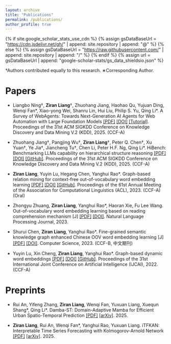 ```yaml
---
layout: archive
title: "Publications"
permalink: /publications/
author_profile: true
---
```


{% if site.google_scholar_stats_use_cdn %}
{% assign gsDataBaseUrl = "https://cdn.jsdelivr.net/gh/" | append: site.repository | append: "@" %}
{% else %}
{% assign gsDataBaseUrl = "https://raw.githubusercontent.com/" | append: site.repository | append: "/" %}
{% endif %}
{% assign url = gsDataBaseUrl | append: "google-scholar-stats/gs_data_shieldsio.json" %}

<!-- Please also find my publications on [Google Scholar](https://scholar.google.com/citations?user=yXOpclkAAAAJ) ( <a href='https://scholar.google.com/citations?user=yXOpclkAAAAJ'><img src="https://img.shields.io/endpoint?url={{ url | url_encode }}&logo=Google%20Scholar&labelColor=f6f6f6&color=9cf&style=flat&label=citations"></a> ). -->
†Authors contributed equally to this research.
∗Corresponding Author.

# Papers

- Liangbo Ning†, **Ziran Liang**†, Zhuohang Jiang, Haohao Qu, Yujuan Ding, Wenqi Fan\*, Xiao-yong Wei, Shanru Lin, Hui Liu, Philip S. Yu, Qing Li\*. A Survey of WebAgents: Towards Next-Generation AI Agents for Web Automation with Large Foundation Models [[PDF]](https://liangzrtvjivo.github.io/files/2025.kdd.webagentsurvey.pdf) [[DOI]](https://doi.org/10.1145/3711896.3736555) [[Tutorial]](https://biglemon-ning.github.io/WebAgents/
). Proceedings of the 31st ACM SIGKDD Conference on Knowledge Discovery and Data Mining V.2 (KDD), 2025. (CCF-A) 

- Zhuohang Jiang†, Pangjing Wu†, **Ziran Liang**†, Peter Q. Chen†, Xu Yuan†, Ye Jia†, Jiancheng Tu†, Chen Li, Peter H.F. Ng, Qing Li*. HiBench: Benchmarking LLMs capability on hierarchical structure reasoning [[PDF]](https://liangzrtvjivo.github.io/files/2025.kdd.hibench.pdf) [[DOI]](https://doi.org/10.1145/3711896.3737378) [[GitHub]](https://github.com/jzzzzh/HiBench). Proceedings of the 31st ACM SIGKDD Conference on Knowledge Discovery and Data Mining V.2 (KDD), 2025. (CCF-A)  


- **Ziran Liang**, Yuyin Lu, Hegang Chen, Yanghui Rao*. Graph-based relation mining for context-free out-of-vocabulary
word embedding learning [[PDF]](https://liangzrtvjivo.github.io/files/2023.acl-long.grm.pdf) [[DOI]](https://aclanthology.org/2023.acl-long.790/) [[GitHub]](https://github.com/liangzrtvjivo/GRM). Proceedings of the 61st Annual Meeting of the Association for Computational Linguistics (ACL), 2023. (CCF-A) (Oral)

- Zhongyu Zhuang, **Ziran Liang**, Yanghui Rao*, Haoran Xie, Fu Lee Wang. Out-of-vocabulary word embedding learning based on reading comprehension mechanism [J] [[PDF]](https://liangzrtvjivo.github.io/files/2023.nlpj.rcm.pdf) [[DOI]](https://www.sciencedirect.com/science/article/pii/S2949719123000353). Natural Language Processing Journal, 2023.

- Shurui Chen, **Ziran Liang**, Yanghui Rao*. Fine-grained semantic knowledge graph enhanced Chinese OOV word
embedding learning [J] [[PDF]](https://liangzrtvjivo.github.io/files/2023.jsjkx.graph.pdf) [[DOI]](https://www.jsjkx.com/EN/abstract/abstract21404.shtml). Computer Science, 2023. (CCF-B, 中文期刊)

- Yuyin Lu, Xin Cheng, **Ziran Liang**, Yanghui Rao*. Graph-based dynamic word embeddings [[PDF]](https://liangzrtvjivo.github.io/files/2022.ijcai.gdwe.pdf) [[DOI]](https://www.ijcai.org/proceedings/2022/594) [[GitHub]](https://github.com/luyy9apples/GDWE). Proceedings of the 31st International Joint Conference on Artificial Intelligence (IJCAI), 2022. (CCF-A)


# Preprints

- Rui An, Yifeng Zhang, **Ziran Liang**, Wenqi Fan, Yuxuan Liang, Xuequn Shang\*, Qing Li\*. Damba-ST: Domain-Adaptive Mamba for Efficient Urban Spatio-Temporal Prediction [[PDF]](https://liangzrtvjivo.github.io/files/2025.arxiv.damba.pdf) [[arXiv]](https://arxiv.org/abs/2506.18939). 2025. 

- **Ziran Liang**, Rui An, Wenqi Fan*, Yanghui Rao, Yuxuan Liang. iTFKAN: Interpretable Time Series Forecasting with Kolmogorov-Arnold Network [[PDF]](https://liangzrtvjivo.github.io/files/2025.arxiv.itfkan.pdf) [[arXiv]](https://arxiv.org/abs/2504.16432). 2025. 


<!-- # Other Available Works

- Sichuan University - Huawei MindSpore Application Case Implementation Project: Swin Transformer [[GitHub]](https://github.com/EchoChou990919/mindspore_swin_transformer)  
**Yi Zhou**, Xiyao Li, Wanjing Zhang  

- DLMV: A Visual Analytic System for LncRNA-Disease Association Prediction [[Poster]](https://echochou990919.github.io/files/DLMV_Poster.pdf) [[Online Demo]](https://rna-disease.pages.dev/)  
**Yi Zhou**, Jiamin Zhu, Meixuan Wu   -->


<!-- {% if author.googlescholar %}
  You can also find my articles on <u><a href="{{author.googlescholar}}">my Google Scholar profile</a>.</u>
{% endif %}

{% include base_path %}

{% for post in site.publications reversed %}
  {% include archive-single.html %}
{% endfor %} -->
